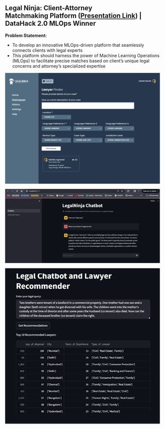 ## Legal Ninja: Client-Attorney Matchmaking Platform ([Presentation Link](https://www.canva.com/design/DAFyl2b0In8/mfn191GaibZq6LpR5WXeKA/edit?utm_content=DAFyl2b0In8&utm_campaign=designshare&utm_medium=link2&utm_source=sharebutton)) | DataHack 2.0 MLOps Winner
**Problem Statement:**
- To develop an innovative MLOps-driven platform that seamlessly connects clients with legal experts
- This platform should harness the power of Machine Learning Operations (MLOps) to facilitate precise matches based on client’s unique legal concerns and attorney’s specialized expertise

![image](https://github.com/Kashish-G/DataHack_2_Tensionflow/blob/main/Screenshot.png)

![image](https://github.com/Kashish-G/DataHack_2_Tensionflow/blob/main/Screenshot2.jpg)

![image](https://github.com/Kashish-G/DataHack_2_Tensionflow/blob/main/Screenshot3.jpg)
